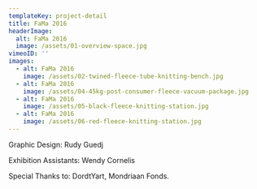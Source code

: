 ```yaml
---
templateKey: project-detail
title: FaMa 2016
headerImage:
  alt: FaMa 2016
  image: /assets/01-overview-space.jpg
vimeoID: ''
images:
  - alt: FaMa 2016
    image: /assets/02-twined-fleece-tube-knitting-bench.jpg
  - alt: FaMa 2016
    image: /assets/04-45kg-post-consumer-fleece-vacuum-package.jpg
  - alt: FaMa 2016
    image: /assets/05-black-fleece-knitting-station.jpg
  - alt: FaMa 2016
    image: /assets/06-red-fleece-knitting-station.jpg
---
```


Graphic Design: Rudy Guedj

Exhibition Assistants: Wendy Cornelis

Special Thanks to: DordtYart, Mondriaan Fonds.
